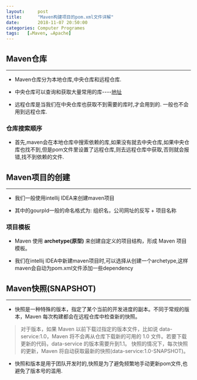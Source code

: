 ```yaml
---
layout:     post
title:      "Maven构建项目的pom.xml文件详解"
date:       2018-11-07 20:50:00
categories: Computer Programes
tags:   [๑Maven, ๑Apache]
---
```


## Maven仓库
---

- Maven仓库分为本地仓库,中央仓库和远程仓库.

- 中央仓库可以查询和获取大量常用的库----[地址](https://search.maven.org/#browse)

- 远程仓库是当我们在中央仓库也获取不到需要的库时,才会用到的. 一般也不会用到远程仓库.

### 仓库搜索顺序

- 首先,maven会在本地仓库中搜索依赖的库,如果没有就去中央仓库,如果中央仓库也找不到,但是pom文件里设置了远程仓库,则去远程仓库中获取,否则就会报错,找不到依赖的文件.

## Maven项目的创建
---

- 我们一般使用intellij IDEA来创建maven项目

- 其中的gourpId一般的命名格式为: 组织名，公司网址的反写 + 项目名称

### 项目模板

- Maven 使用 **archetype(原型)** 来创建自定义的项目结构，形成 Maven 项目模板。

- 我们在intellij IDEA中新建maven项目时,可以选择从创建一个archetype,这样maven会自动为pom.xml文件添加一些dependency

## Maven快照(SNAPSHOT)
---

- 快照是一种特殊的版本，指定了某个当前的开发进度的副本。不同于常规的版本，Maven 每次构建都会在远程仓库中检查新的快照。
> 对于版本，如果 Maven 以前下载过指定的版本文件，比如说 data-service:1.0，Maven 将不会再从仓库下载新的可用的 1.0 文件。若要下载更新的代码，data-service 的版本需要升到1.1。
快照的情况下，每次快照的更新，Maven 将自动获取最新的快照(data-service:1.0-SNAPSHOT)。

- 快照和版本是用于团队开发时的,快照是为了避免频繁地手动更新pom文件,也避免了版本号的滥用.

